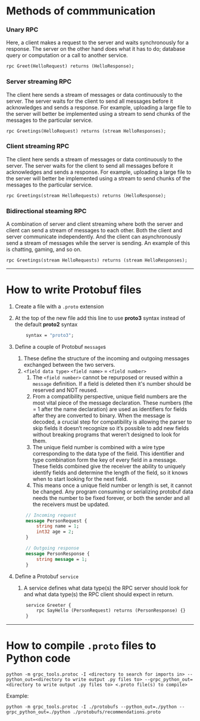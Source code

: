 # Methods of commmunication

### Unary RPC
Here, a client makes a request to the server and waits synchronously for a response. The server on the other hand does what it has to do; database query or computation or a call to another service.

```proto
rpc Greet(HelloRequest) returns (HelloResponse);
```

### Server streaming RPC
The client here sends a stream of messages or data continuously to the server. The server waits for the client to send all messages before it acknowledges and sends a response. For example, uploading a large file to the server will better be implemented using a stream to send chunks of the messages to the particular service.

```proto
rpc Greetings(HelloRequest) returns (stream HelloResponses);
```

### Client streaming RPC
The client here sends a stream of messages or data continuously to the server. The server waits for the client to send all messages before it acknowledges and sends a response. For example, uploading a large file to the server will better be implemented using a stream to send chunks of the messages to the particular service.

```proto
rpc Greetings(stream HelloRequests) returns (HelloResponse);
```


### Bidirectional steaming RPC
A combination of server and client streaming where both the server and client can send a stream of messages to each other. Both the client and server communicate independently. And the client can asynchronously send a stream of messages while the server is sending. An example of this is chatting, gaming, and so on.

```proto
rpc Greetings(stream HelloRequests) returns (stream HelloResponses);
```

---

# How to write Protobuf files

1) Create a file with a `.proto` extension


2) At the top of the new file add this line to use **proto3** syntax instead of the default **proto2** syntax
    ```proto
        syntax = "proto3";
    ```


3) Define a couple of Protobuf `message`s
   1) These define the structure of the incoming and outgoing messages exchanged between the two servers.
   2) `<field data type>` `<field name>` = `<field number>`
      1) The `<field number>` cannot be repurposed or reused within a `message` definition. If a field is deleted then it's number should be reserved and NOT reused.
      2) From a compatibility perspective, unique field numbers are the most vital piece of the message declaration. These numbers (the = 1 after the name declaration) are used as identifiers for fields after they are converted to binary. When the message is decoded, a crucial step for compatibility is allowing the parser to skip fields it doesn’t recognize so it’s possible to add new fields without breaking programs that weren’t designed to look for them.
      3) The unique field number is combined with a wire type corresponding to the data type of the field. This identifier and type combination form the key of every field in a message. These fields combined give the receiver the ability to uniquely identify fields and determine the length of the field, so it knows when to start looking for the next field.
      4) This means once a unique field number or length is set, it cannot be changed. Any program consuming or serializing protobuf data needs the number to be fixed forever, or both the sender and all the receivers must be updated.

    ```proto
        // Incoming request
        message PersonRequest {
            string name = 1;
            int32 age = 2;
        }

        // Outgoing response
        message PersonResponse {
            string message = 1;
        }
    ```


4) Define a Protobuf `service`
    1) A service defines what data type(s) the RPC server should look for and what data type(s) the RPC client should expect in return.

    ```proto
        service Greeter {
            rpc SayHello (PersonRequest) returns (PersonResponse) {}
        }
    ```

---

# How to compile `.proto` files to Python code
```
python -m grpc_tools.protoc -I <directory to search for imports in> --python_out=<directory to write output .py files to> --grpc_python_out=<directory to write output .py files to> <.proto file(s) to compile>
```

Example:
```
python -m grpc_tools.protoc -I ./protobufs --python_out=./python --grpc_python_out=./python ./protobufs/recommendations.proto
```
